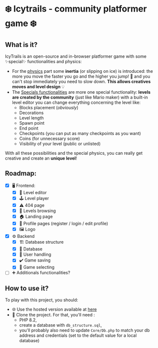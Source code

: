 # ❄️ Icytrails - community platformer game ❄️
## What is it?
IcyTrails is an open-source and in-browser platformer game with some ✨special✨ functionalities and physics: 
- For the <u>physics</u> part some **inertia** (or slipping on ice) is introduced: the more you move the faster you go and the higher you jump! 💨 and you can't stop immediately you need to slow down. **This allows creatives moves and level design** 💡
- The <u>Specials functionalities</u> are more one special functionality: **levels are created by the community** (just like Mario maker) with a built-in level editor you can change everything  concerning the level like:
  - Blocks placement (*obviously*)
  - Decorations
  - Level length
  - Spawn point
  - End point
  - Checkpoints (you can put as many checkpoints as you want)
  - Coins (for unnecessary  score)
  - Visibility of your level (public or unlisted)

With all these possibilities and the special physics, you can really get creative and create an **unique level**!
## Roadmap:
- [x] 🖥️ Frontend: 
  - [x] 🔧 Level editor
  - [x] 🕹️ Level player
  - [x] ⚠️ 404 page
  - [x] 🔎 Levels browsing
  - [x] 🏠 Landing page
  - [x] 👤 Profile pages (register / login / edit profile)
  - [x] 🖼️ Logo
- [x] ⚙️ Backend
  - [x] 🏗️ Database structure
  - [x] 📜 Database
  - [x] 👤 User handling
  - [x] ✔️ Game saving
  - [x] 🎯 Game selecting
- [ ] ➕ Additionals functionalities?

## How to use it?
To play with this project, you should:
- 🌐 Use the hosted version available at [here](https://icytrails.maxime-morel.xyz)
- 🔧 Clone the project. For that, you'll need :
  - PHP 8.2,
  - create a database with `db_structure.sql`, 
  - you'll probably also need to update `Core/Db.php` to match your db address and credentials (set to the default value for a local database)